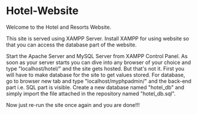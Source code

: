 # Hotel-Website
Welcome to the Hotel and Resorts Website.

This site is served using XAMPP Server. Install XAMPP for using website so that you can access the database part of the website.

Start the Apache Server and MySQL Server from XAMPP Control Panel.
As soon as your server starts you can dive into any browser of your choice and type "localhost/hotel/" and the site gets hosted.
But that's not it. First you will have to make database for the site to get values stored.
For database, go to browser new tab and type "localhost/myphpadmin/" and the back-end part i.e. SQL part is visible.
Create a new database named "hotel_db" and simply import the file attached in the repository named "hotel_db.sql".

Now just re-run the site once again and you are done!!!
